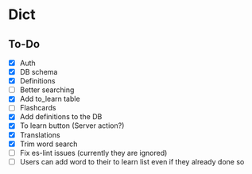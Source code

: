 # Dict

## To-Do
- [x] Auth
- [x] DB schema
- [x] Definitions
- [ ] Better searching
- [x] Add to_learn table
- [ ] Flashcards
- [x] Add definitions to the DB
- [x] To learn button (Server action?)
- [x] Translations
- [x] Trim word search
- [ ] Fix es-lint issues (currently they are ignored)
- [ ] Users can add word to their to learn list even if they already done so
